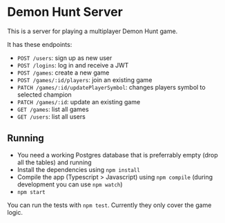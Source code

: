 # Demon Hunt Server

This is a server for playing a multiplayer Demon Hunt game. 

It has these endpoints:

* `POST /users`: sign up as new user
* `POST /logins`: log in and receive a JWT
* `POST /games`: create a new game
* `POST /games/:id/players`: join an existing game
* `PATCH /games/:id/updatePlayerSymbol`: changes players symbol to selected champion
* `PATCH /games/:id`: update an existing game
* `GET /games`: list all games
* `GET /users`: list all users

## Running

* You need a working Postgres database that is preferrably empty (drop all the tables) and running 
* Install the dependencies using `npm install`
* Compile the app (Typescript > Javascript) using `npm compile` (during development you can use `npm watch`)
* `npm start`

You can run the tests with `npm test`. Currently they only cover the game logic. 
